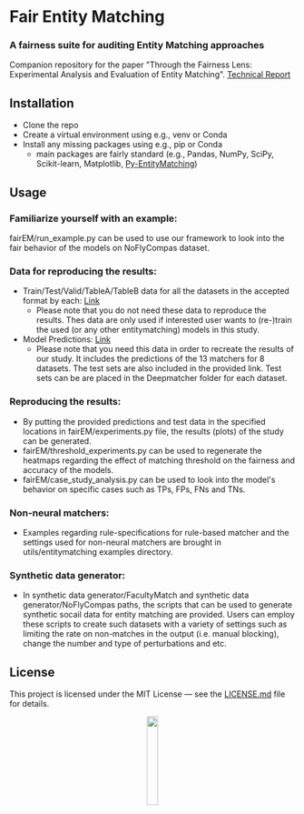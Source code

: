 # Fair Entity Matching

### A fairness suite for auditing Entity Matching approaches
Companion repository for the paper "Through the Fairness Lens: Experimental Analysis and Evaluation of Entity Matching". [Technical Report](techrep.pdf)


## Installation
- Clone the repo
- Create a virtual environment using e.g., venv or Conda
- Install any missing packages using e.g., pip or Conda
  - main packages are fairly standard (e.g., Pandas, NumPy, SciPy, Scikit-learn, Matplotlib, [Py-EntityMatching](http://anhaidgroup.github.io/py_entitymatching/v0.3.3/index.html))

## Usage
### Familiarize yourself with an example:
fairEM/run_example.py can be used to use our framework to look into the fair behavior of the models on NoFlyCompas dataset.

### Data for reproducing the results:
- Train/Test/Valid/TableA/TableB data for all the datasets in the accepted format by each: [Link](https://drive.google.com/file/d/1ao-IyMffkUsTb5G8I2im9IQraz0mqT6v/view?usp=sharing) 
  - Please note that you do not need these data to reproduce the results. Thes data are only used if interested user wants to (re-)train the used (or any other entitymatching) models in this study.
- Model Predictions: [Link](https://drive.google.com/file/d/1vJztJVfEh3Rf5QpPBmmyTB55FIY9Z-Ci/view?usp=sharing) 
  - Please note that you need this data in order to recreate the results of our study. It includes the predictions of the 13 matchers for 8 datasets. The test sets are also included in the provided link. Test sets can be are placed in the Deepmatcher folder for each dataset.

### Reproducing the results:
- By putting the provided predictions and test data in the specified locations in fairEM/experiments.py file, the results (plots) of the study
can be generated. 
- fairEM/threshold_experiments.py can be used to regenerate the heatmaps regarding the effect of matching threshold on the fairness and accuracy of the models. 
- fairEM/case_study_analysis.py can be used to look into the model's behavior on specific cases such as TPs, FPs, FNs and TNs.

### Non-neural matchers:
- Examples regarding rule-specifications for rule-based matcher and the settings used for non-neural matchers are brought in utils/entitymatching examples directory.

### Synthetic data generator:
- In synthetic data generator/FacultyMatch and synthetic data generator/NoFlyCompas paths, the scripts that can be used to generate synthetic socail data for entity matching are provided. Users can employ these scripts to create such datasets with a variety of settings such as limiting the rate on non-matches in the output (i.e. manual blocking), change the number and type of perturbations and etc.

## License

This project is licensed under the MIT License &mdash; see the [LICENSE.md](LICENSE.md) file for details.

<p align="center"><img width="20%" src="https://www.cs.uic.edu/~indexlab/imgs/InDeXLab2.gif"></p>

